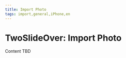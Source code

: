 ```yaml
---
title: Import Photo
tags: import,general,iPhone,en
---
```


# TwoSlideOver: Import Photo

Content TBD
